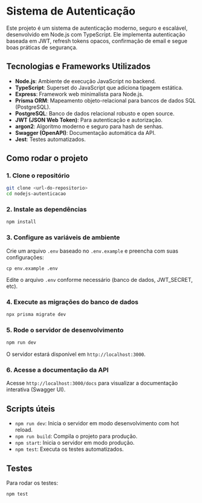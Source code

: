 # Sistema de Autenticação

Este projeto é um sistema de autenticação moderno, seguro e escalável, desenvolvido em Node.js com TypeScript. Ele implementa autenticação baseada em JWT, refresh tokens opacos, confirmação de email e segue boas práticas de segurança.

## Tecnologias e Frameworks Utilizados

- **Node.js**: Ambiente de execução JavaScript no backend.
- **TypeScript**: Superset do JavaScript que adiciona tipagem estática.
- **Express**: Framework web minimalista para Node.js.
- **Prisma ORM**: Mapeamento objeto-relacional para bancos de dados SQL (PostgreSQL).
- **PostgreSQL**: Banco de dados relacional robusto e open source.
- **JWT (JSON Web Token)**: Para autenticação e autorização.
- **argon2**: Algoritmo moderno e seguro para hash de senhas.
- **Swagger (OpenAPI)**: Documentação automática da API.
- **Jest**: Testes automatizados.

## Como rodar o projeto

### 1. Clone o repositório

```bash
git clone <url-do-repositorio>
cd nodejs-autenticacao
```

### 2. Instale as dependências

```bash
npm install
```

### 3. Configure as variáveis de ambiente

Crie um arquivo `.env` baseado no `.env.example` e preencha com suas configurações:

```
cp env.example .env
```

Edite o arquivo `.env` conforme necessário (banco de dados, JWT_SECRET, etc).

### 4. Execute as migrações do banco de dados

```bash
npx prisma migrate dev
```

### 5. Rode o servidor de desenvolvimento

```bash
npm run dev
```

O servidor estará disponível em `http://localhost:3000`.

### 6. Acesse a documentação da API

Acesse `http://localhost:3000/docs` para visualizar a documentação interativa (Swagger UI).

## Scripts úteis

- `npm run dev`: Inicia o servidor em modo desenvolvimento com hot reload.
- `npm run build`: Compila o projeto para produção.
- `npm start`: Inicia o servidor em modo produção.
- `npm test`: Executa os testes automatizados.

## Testes

Para rodar os testes:

```bash
npm test
```
